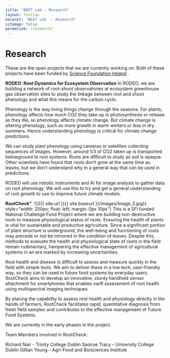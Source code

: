 ```yaml
---
title: "BEET Lab - Research"
layout: textlay
excerpt: "BEET Lab -- Research"
sitemap: false
permalink: /research/
---
```


# Research



These are the open projects that we are currently working on. Both of these projects have been funded by [Science Foundation Ireland](https://www.sfi.ie/) . 

**RODEO: Root Dynamics for Ecosystem Observation** In RODEO, we are building a network of root-shoot observatories at ecosystem greenhouse gas observation sites to study the linkage between root and shoot phenology and what this means for the carbon cycle.

Phenology is the way living things change through the seasons. For plants, phenology affects how much CO2 they take up in photosynthesis or release as they die, so phenology affects climate change. But climate change is altering phenology, such as more growth in warm winters or less in dry summers. Hence understanding phenology is critical for climate change predictions.

We can study plant phenology using cameras or satellites collecting sequences of images. However, around 1/3 of CO2 taken up is transported belowground to root systems. Roots are difficult to study as soil is opaque. Other scientists have found that roots don’t grow at the same time as leaves, but we don’t understand why in a general way that can be used in predictions. 

RODEO will use robotic instruments and AI for image analysis to gather data on root phenology. We will use this to try and get a general understanding of root growth to use to improve future climate models. 

**RootCheck"**.
![]({{ site.url }}{{ site.baseurl }}/images/Image_3.jpg){: style="width: 250px; float: left; margin: 0px  10px"}
This is a SFI funded National Challenge Fund Project where we are building non-destructive tools to measure physiological status of roots. Ensuring the health of plants is vital for sustainable and productive agriculture. Since a significant portion of plant structure is underground, the well-being and functioning of roots may precede or not be mirrored in the condition of leaves. Despite this, methods to evaluate the health and physiological state of roots in the field remain rudimentary, hampering the effective management of agricultural systems in an era marked by increasing uncertainties. 

Root health and disease is difficult to assess and measure quickly in the field with simple tools. We aim to deliver these in a low tech, user-friendly way, so they can be used in future food systems by everyday users. RootCheck aims to develop an innovative, sturdy handheld sensor attachment for smartphones that enables swift assessment of root health using multispectral imaging techniques. 

By placing the capability to assess root health and physiology directly in the hands of farmers, RootCheck facilitates rapid, quantitative diagnosis from fresh field samples and contributes to the effective management of Future Food Systems.

We are currently in the early phases in the project. 

Team Members involved in RootCheck:

Richard Nair - Trinity College Dublin 
Saoirse Tracy – University College Dublin
Gillian Young – Agri-Food and Biosciences Institute 



